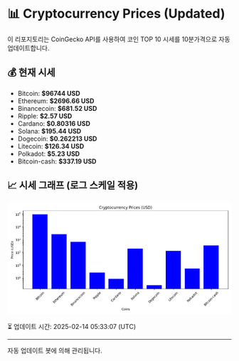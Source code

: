 
# 📊 Cryptocurrency Prices (Updated)

이 리포지토리는 CoinGecko API를 사용하여 코인 TOP 10 시세를 10분가격으로 자동 업데이트합니다.

## 💰 현재 시세
- Bitcoin: **$96744 USD**
- Ethereum: **$2696.66 USD**
- Binancecoin: **$681.52 USD**
- Ripple: **$2.57 USD**
- Cardano: **$0.80316 USD**
- Solana: **$195.44 USD**
- Dogecoin: **$0.262213 USD**
- Litecoin: **$126.34 USD**
- Polkadot: **$5.23 USD**
- Bitcoin-cash: **$337.19 USD**

## 📈 시세 그래프 (로그 스케일 적용)
![Crypto Prices](crypto_prices.png)

⏳ 업데이트 시간: 2025-02-14 05:33:07 (UTC)

---
자동 업데이트 봇에 의해 관리됩니다.
